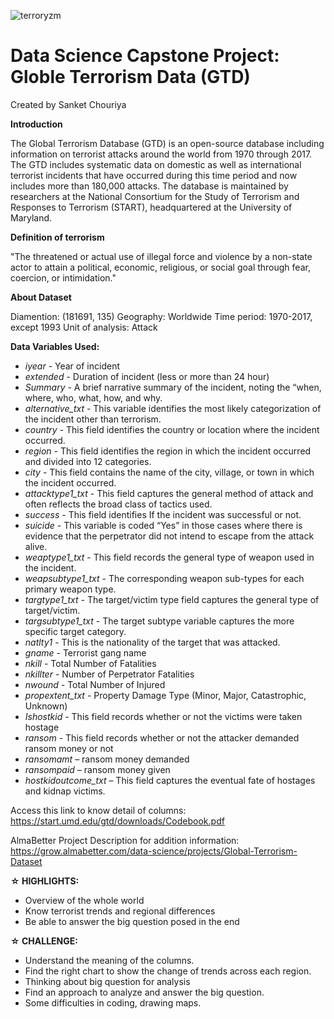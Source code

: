 ![terroryzm](https://user-images.githubusercontent.com/109847409/204507200-c7ff9bc6-99cb-4d1f-8227-5ca468993e7c.jpg)

# Data Science Capstone Project: Globle Terrorism Data (GTD)

Created by Sanket Chouriya


**Introduction**


The Global Terrorism Database (GTD) is an open-source database including information on terrorist attacks around the world from 1970 through 2017. The GTD includes systematic data on domestic as well as international terrorist incidents that have occurred during this time period and now includes more than 180,000 attacks. The database is maintained by researchers at the National Consortium for the Study of Terrorism and Responses to Terrorism (START), headquartered at the University of Maryland.

**Definition of terrorism**

"The threatened or actual use of illegal force and violence by a non-state actor to attain a political, economic, religious, or social goal through fear, coercion, or intimidation."

**About Dataset**

Diamention: (181691, 135)
Geography: Worldwide
Time period: 1970-2017, except 1993
Unit of analysis: Attack

**Data Variables Used:**

 * *iyear* - Year of incident
 * *extended* - Duration of incident (less or more than 24 hour)
 * *Summary* - A brief narrative summary of the incident, noting the “when, where, who, what, how, and why.
 * *alternative_txt* - This variable identifies the most likely categorization of the incident other than terrorism.
 * *country* - This field identifies the country or location where the incident occurred.
 * *region* - This field identifies the region in which the incident occurred and divided into 12 categories.
 * *city* - This field contains the name of the city, village, or town in which the incident occurred.
 * *attacktype1_txt* - This field captures the general method of attack and often reflects the broad class of tactics used.
 * *success* - This field identifies If the incident was successful or not.
 * *suicide* - This variable is coded “Yes” in those cases where there is evidence that the perpetrator did not intend to escape from the attack alive.
 * *weaptype1_txt* - This field records the general type of weapon used in the incident.
 * *weapsubtype1_txt* - The corresponding weapon sub-types for each primary weapon type. 
 * *targtype1_txt* - The target/victim type field captures the general type of target/victim.
 * *targsubtype1_txt* - The target subtype variable captures the more specific target category.
 * *natlty1* - This is the nationality of the target that was attacked.
 * *gname* - Terrorist gang name
 * *nkill* - Total Number of Fatalities
 * *nkillter* - Number of Perpetrator Fatalities
 * *nwound* - Total Number of Injured
 * *propextent_txt* - Property Damage Type (Minor, Major, Catastrophic, Unknown)
 * *Ishostkid* - This field records whether or not the victims were taken hostage
 * *ransom* - This field records whether or not the attacker demanded ransom money or not
 * *ransomamt* – ransom money demanded
 * *ransompaid* – ransom money given 
 * *hostkidoutcome_txt* – This field captures the eventual fate of hostages and kidnap victims.

Access this link to know detail of columns: https://start.umd.edu/gtd/downloads/Codebook.pdf

AlmaBetter Project Description for addition information: https://grow.almabetter.com/data-science/projects/Global-Terrorism-Dataset

**☆ HIGHLIGHTS:**

 * Overview of the whole world
 * Know terrorist trends and regional differences
 * Be able to answer the big question posed in the end


**☆ CHALLENGE:**

 * Understand the meaning of the columns.
 * Find the right chart to show the change of trends across each region.
 * Thinking about big question for analysis
 * Find an approach to analyze and answer the big question.
 * Some difficulties in coding, drawing maps.
